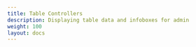 ```yaml
---
title: Table Controllers
description: Displaying table data and infoboxes for admin
weight: 100 
layout: docs
---
```


